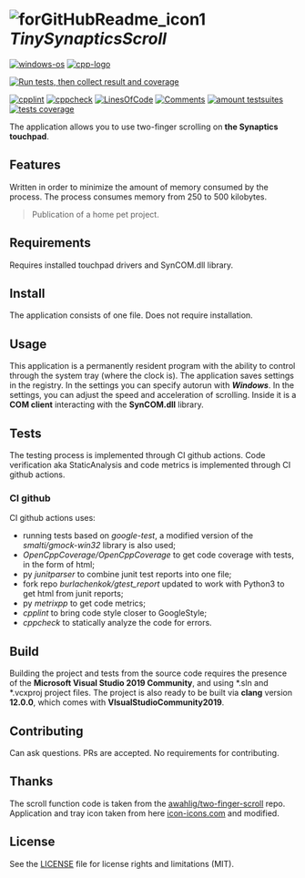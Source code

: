 # ![forGitHubReadme_icon1](https://github.com/Alex0vSky/TinySynapticsScroll/assets/52796897/e0a3428d-4577-4461-bc1b-22525ecf3595) _TinySynapticsScroll_

[![windows-os](https://img.shields.io/badge/platform-windows-windows?logo=Windows&color=blue)](
https://en.wikipedia.org/wiki/Microsoft_Windows
) [![cpp-logo](https://img.shields.io/badge/C%2B%2B-v14-blue?logo=cplusplus)](
https://en.wikipedia.org/wiki/C++
)

[![Run tests, then collect result and coverage](https://github.com/Alex0vSky/TinySynapticsScroll/actions/workflows/TestsResultAndCoverage.yml/badge.svg)](https://github.com/Alex0vSky/TinySynapticsScroll/actions/workflows/TestsResultAndCoverage.yml)

[![cpplint](https://gist.githubusercontent.com/Alex0vSky/2af621bdd237231125e907ea81b1f8a8/raw/GoogleStyle_cpplint.svg)](
https://Alex0vSky.github.io/project-qa-report/TinySynapticsScroll/cpplint.xml
) [![cppcheck](https://gist.githubusercontent.com/Alex0vSky/2af621bdd237231125e907ea81b1f8a8/raw/StaticAnalysis_cppcheck.svg)](
https://Alex0vSky.github.io/project-qa-report/TinySynapticsScroll/cppcheck.xml
) [![LinesOfСode](https://gist.githubusercontent.com/Alex0vSky/2af621bdd237231125e907ea81b1f8a8/raw/Metrixpp-LinesOfСode.svg)](
https://Alex0vSky.github.io/project-qa-report/TinySynapticsScroll/metrixpp.txt
) [![Comments](https://gist.githubusercontent.com/Alex0vSky/2af621bdd237231125e907ea81b1f8a8/raw/Metrixpp-Comments.svg)](
https://Alex0vSky.github.io/project-qa-report/TinySynapticsScroll/metrixpp.txt
) [![amount testsuites](https://gist.githubusercontent.com/Alex0vSky/2af621bdd237231125e907ea81b1f8a8/raw/GoogleTest-testsuites-Windows-x86-Debug.svg)](
https://Alex0vSky.github.io/project-qa-report/TinySynapticsScroll/GoogleTestCombinedOutput/GoogleTestCombinedOutput.html
) [![tests coverage](https://gist.githubusercontent.com/Alex0vSky/2af621bdd237231125e907ea81b1f8a8/raw/TestsCoverage-Occ-Windows-x86-Debug.svg)](
https://Alex0vSky.github.io/project-qa-report/TinySynapticsScroll/HtmlReportOcc/index.html
)

The application allows you to use two-finger scrolling on __the Synaptics touchpad__.

## Features
Written in order to minimize the amount of memory consumed by the process. The process consumes memory from 250 to 500 kilobytes.
> Publication of a home pet project.

## Requirements
Requires installed touchpad drivers and SynCOM.dll library.

## Install
The application consists of one file. Does not require installation. 

## Usage
This application is a permanently resident program with the ability to control through the system tray (where the clock is).
The application saves settings in the registry. 
In the settings you can specify autorun with ___Windows___.
In the settings, you can adjust the speed and acceleration of scrolling.
Inside it is a __COM client__ interacting with the __SynCOM.dll__ library. 

## Tests
The testing process is implemented through CI github actions.
Code verification aka StaticAnalysis and code metrics is implemented through CI github actions.
### CI github
CI github actions uses:
+ running tests based on _google-test_, a modified version of the _smalti/gmock-win32_ library is also used;
+ _OpenCppCoverage/OpenCppCoverage_ to get code coverage with tests, in the form of html;
+ py _junitparser_ to combine junit test reports into one file;
+ fork repo _burlachenkok/gtest_report_ updated to work with Python3 to get html from junit reports;
+ py _metrixpp_ to get code metrics;
+ _cpplint_ to bring code style closer to GoogleStyle;
+ _cppcheck_ to statically analyze the code for errors.

## Build
Building the project and tests from the source code requires the presence of the __Microsoft Visual Studio 2019 Community__, and using *.sln and *.vcxproj project files. The project is also ready to be built via __clang__ version __12.0.0__, which comes with __VIsualStudioCommunity2019__.

## Contributing
Can ask questions. PRs are accepted. No requirements for contributing.

## Thanks
The scroll function code is taken from the [awahlig/two-finger-scroll](https://github.com/awahlig/two-finger-scroll) repo.
Application and tray icon taken from here [icon-icons.com](https://icon-icons.com/download/57949/ICO/32/) and modified.

## License
See the [LICENSE](https://github.com/Alex0vSky/TinySynapticsScroll/blob/main/LICENSE) file for license rights and limitations (MIT).
